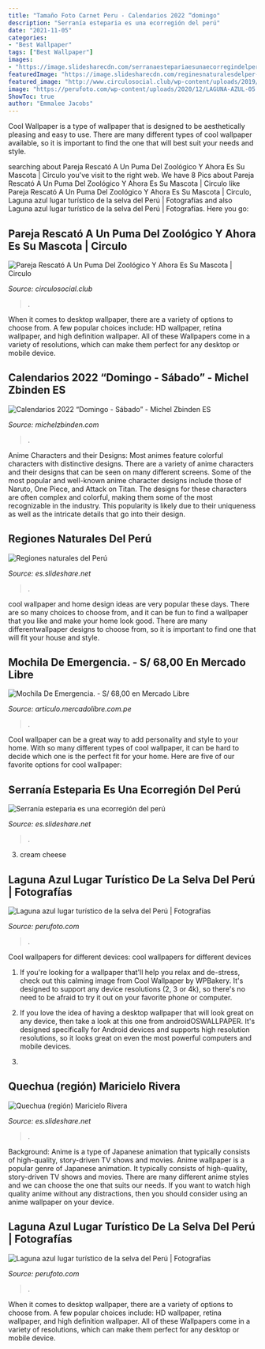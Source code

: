 ```yaml
---
title: "Tamaño Foto Carnet Peru - Calendarios 2022 “domingo"
description: "Serranía esteparia es una ecorregión del perú"
date: "2021-11-05"
categories:
- "Best Wallpaper"
tags: ["Best Wallpaper"]
images:
- "https://image.slidesharecdn.com/serranaestepariaesunaecorregindelper-131119144402-phpapp02/95/serrana-esteparia-es-una-ecorregin-del-per-2-638.jpg?cb=1384872342"
featuredImage: "https://image.slidesharecdn.com/reginesnaturalesdelper-130723232602-phpapp01/95/regiones-naturales-del-per-5-638.jpg?cb=1374622017"
featured_image: "http://www.circulosocial.club/wp-content/uploads/2019/12/puma-portada-1024x534.jpg"
image: "https://perufoto.com/wp-content/uploads/2020/12/LAGUNA-AZUL-05.jpg"
ShowToc: true
author: "Emmalee Jacobs"
---
```



Cool Wallpaper is a type of wallpaper that is designed to be aesthetically pleasing and easy to use. There are many different types of cool wallpaper available, so it is important to find the one that will best suit your needs and style.

	

		
searching about Pareja Rescató A Un Puma Del Zoológico Y Ahora Es Su Mascota | Circulo you've visit to the right web. We have 8 Pics about Pareja Rescató A Un Puma Del Zoológico Y Ahora Es Su Mascota | Circulo like Pareja Rescató A Un Puma Del Zoológico Y Ahora Es Su Mascota | Circulo, Laguna azul lugar turístico de la selva del Perú | Fotografías and also Laguna azul lugar turístico de la selva del Perú | Fotografías. Here you go:
		
    
## Pareja Rescató A Un Puma Del Zoológico Y Ahora Es Su Mascota | Circulo

<img loading=lazy src="http://www.circulosocial.club/wp-content/uploads/2019/12/puma-portada-1024x534.jpg" onerror="this.onerror=null;this.src='https://tse4.mm.bing.net/th?id=OIP.4JmRW0y8yOHQT0NWmmh8AwHaD3&amp;pid=15.1';" alt="Pareja Rescató A Un Puma Del Zoológico Y Ahora Es Su Mascota | Circulo">

_Source: circulosocial.club_

>. 

	

When it comes to desktop wallpaper, there are a variety of options to choose from. A few popular choices include: HD wallpaper, retina wallpaper, and high definition wallpaper. All of these Wallpapers come in a variety of resolutions, which can make them perfect for any desktop or mobile device. 

    
## Calendarios 2022 “Domingo - Sábado” - Michel Zbinden ES

<img loading=lazy src="https://michelzbinden.com/images/2022/vi/es/calendario-2022-36ds.jpg" onerror="this.onerror=null;this.src='https://tse3.mm.bing.net/th?id=OIP.HBaMzmPRKL8VMG8bCRaO6gAAAA&amp;pid=15.1';" alt="Calendarios 2022 “Domingo - Sábado” - Michel Zbinden ES">

_Source: michelzbinden.com_

>. 

	

Anime Characters and their Designs: Most animes feature colorful characters with distinctive designs.
There are a variety of anime characters and their designs that can be seen on many different screens. Some of the most popular and well-known anime character designs include those of Naruto, One Piece, and Attack on Titan. The designs for these characters are often complex and colorful, making them some of the most recognizable in the industry. This popularity is likely due to their uniqueness as well as the intricate details that go into their design.

    
## Regiones Naturales Del Perú

<img loading=lazy src="https://image.slidesharecdn.com/reginesnaturalesdelper-130723232602-phpapp01/95/regiones-naturales-del-per-5-638.jpg?cb=1374622017" onerror="this.onerror=null;this.src='https://tse4.mm.bing.net/th?id=OIP.GQMuXVxWGXa1UV_e92Pu3gEsDh&amp;pid=15.1';" alt="Regiones naturales del Perú">

_Source: es.slideshare.net_

>. 

	

cool wallpaper and home design ideas are very popular these days. There are so many choices to choose from, and it can be fun to find a wallpaper that you like and make your home look good. There are many differentwallpaper designs to choose from, so it is important to find one that will fit your house and style.

    
## Mochila De Emergencia. - S/ 68,00 En Mercado Libre

<img loading=lazy src="https://http2.mlstatic.com/mochila-de-emergencia-D_NQ_NP_938547-MPE27775354416_072018-F.jpg" onerror="this.onerror=null;this.src='https://tse4.mm.bing.net/th?id=OIP.oMP4TGchvLu3-IWtq2MRrgHaJ5&amp;pid=15.1';" alt="Mochila De Emergencia. - S/ 68,00 en Mercado Libre">

_Source: articulo.mercadolibre.com.pe_

>. 

	

Cool wallpaper can be a great way to add personality and style to your home. With so many different types of cool wallpaper, it can be hard to decide which one is the perfect fit for your home. Here are five of our favorite options for cool wallpaper: 

    
## Serranía Esteparia Es Una Ecorregión Del Perú

<img loading=lazy src="https://image.slidesharecdn.com/serranaestepariaesunaecorregindelper-131119144402-phpapp02/95/serrana-esteparia-es-una-ecorregin-del-per-2-638.jpg?cb=1384872342" onerror="this.onerror=null;this.src='https://tse2.mm.bing.net/th?id=OIP.LcQv9DRpVOkMWRx78QnYYwHaKe&amp;pid=15.1';" alt="Serranía esteparia es una ecorregión del perú">

_Source: es.slideshare.net_

>. 

	

3. cream cheese 

    
## Laguna Azul Lugar Turístico De La Selva Del Perú | Fotografías

<img loading=lazy src="https://perufoto.com/wp-content/uploads/2020/12/LAGUNA-AZUL-01.jpg" onerror="this.onerror=null;this.src='https://tse4.mm.bing.net/th?id=OIP.Ut7_Kma9h1vFKONCW_OdNQHaFJ&amp;pid=15.1';" alt="Laguna azul lugar turístico de la selva del Perú | Fotografías">

_Source: perufoto.com_

>. 

	

Cool wallpapers for different devices:
cool wallpapers for different devices 

1. If you're looking for a wallpaper that'll help you relax and de-stress, check out this calming image from Cool Wallpaper by WPBakery. It's designed to support any device resolutions (2, 3 or 4k), so there's no need to be afraid to try it out on your favorite phone or computer.

2. If you love the idea of having a desktop wallpaper that will look great on any device, then take a look at this one from androidOSWALLPAPER. It's designed specifically for Android devices and supports high resolution resolutions, so it looks great on even the most powerful computers and mobile devices.

3.

    
## Quechua (región) Maricielo Rivera

<img loading=lazy src="https://image.slidesharecdn.com/quechuareginmaricielorivera-131115082130-phpapp01/95/quechua-regin-maricielo-rivera-2-638.jpg?cb=1384503722" onerror="this.onerror=null;this.src='https://tse4.mm.bing.net/th?id=OIP.rCQ76QYozbxll77hoQqluAHaFj&amp;pid=15.1';" alt="Quechua (región) Maricielo Rivera">

_Source: es.slideshare.net_

>. 

	

Background: Anime is a type of Japanese animation that typically consists of high-quality, story-driven TV shows and movies.
Anime wallpaper is a popular genre of Japanese animation. It typically consists of high-quality, story-driven TV shows and movies. There are many different anime styles and we can choose the one that suits our needs. If you want to watch high quality anime without any distractions, then you should consider using an anime wallpaper on your device.

    
## Laguna Azul Lugar Turístico De La Selva Del Perú | Fotografías

<img loading=lazy src="https://perufoto.com/wp-content/uploads/2020/12/LAGUNA-AZUL-05.jpg" onerror="this.onerror=null;this.src='https://tse2.mm.bing.net/th?id=OIP.DDGhQ4FZXvr8QZDGrTPaiwHaFj&amp;pid=15.1';" alt="Laguna azul lugar turístico de la selva del Perú | Fotografías">

_Source: perufoto.com_

>. 

	

When it comes to desktop wallpaper, there are a variety of options to choose from. A few popular choices include: HD wallpaper, retina wallpaper, and high definition wallpaper. All of these Wallpapers come in a variety of resolutions, which can make them perfect for any desktop or mobile device. 

